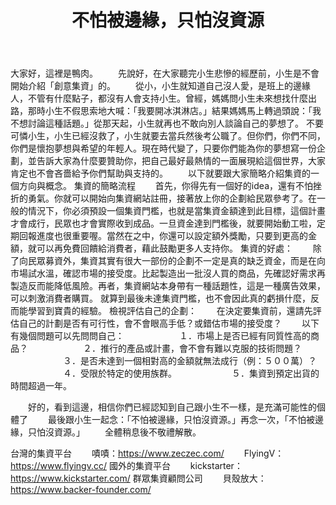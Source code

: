 ﻿---
layout: post
title: "不怕被邊緣，只怕沒資源"
img:
tag: [創意集資, 沒人愛你, 可是我愛你]
---

大家好，這裡是鴨肉。
　　先說好，在大家聽完小生悲慘的經歷前，小生是不會開始介紹「創意集資」的。
　　從小，小生就知道自己沒人愛，是班上的邊緣人，不管有什麼點子，都沒有人會支持小生。曾經，媽媽問小生未來想找什麼出路，那時小生不假思索地大喊：「我要開冰淇淋店。」結果媽媽馬上轉過頭說：「我不想討論這種話題。」從那天起，小生就再也不敢向別人談論自己的夢想了。
    不要可憐小生，小生已經沒救了，小生就要去當兵然後考公職了。但你們，你們不同，你們是懷抱夢想與希望的年輕人。現在時代變了，只要你們能為你的夢想寫一份企劃，並告訴大家為什麼要贊助你，把自己最好最熱情的一面展現給這個世界，大家肯定也不會吝嗇給予你們幫助與支持的。
　　以下就要跟大家簡略介紹集資的一個方向與概念。
集資的簡略流程
　　首先，你得先有一個好的idea，還有不怕挫折的勇氣。你就可以開始向集資網站註冊，接著放上你的企劃給民眾參考了。在一般的情況下，你必須預設一個集資門檻，也就是當集資金額達到此目標，這個計畫才會成行，民眾也才會實際收到成品。一旦資金達到門檻後，就要開始動工啦，定期回報進度也很重要喔。當然在之中，你還可以設定額外獎勵，只要到更高的金額，就可以再免費回饋給消費者，藉此鼓勵更多人支持你。
集資的好處：
　　除了向民眾募資外，集資其實有很大一部份的企劃不一定是真的缺乏資金，而是在向市場試水溫，確認市場的接受度。比起製造出一批沒人買的商品，先確認好需求再製造反而能降低風險。再者，集資網站本身帶有一種話題性，這是一種廣告效果，可以刺激消費者購買。
    就算到最後未達集資門檻，也不會因此真的虧損什麼，反而能學習到寶貴的經驗。
檢視評估自己的企劃：
　　在決定要集資前，還請先評估自己的計劃是否有可行性，會不會眼高手低？或錯估市場的接受度？
　　以下有幾個問題可以先問問自己：
　　　　　　１．市場上是否已經有同質性高的商品？
　　　　　　２．推行的產品或計畫，會不會有難以克服的技術問題？
　　　　　　３．是否未達到一個相對高的金額就無法成行（例：５００萬）？
　　　　　　４．受限於特定的使用族群。
　　　　　　５．集資到預定出貨的時間超過一年。

　　好的，看到這邊，相信你們已經認知到自己跟小生不一樣，是充滿可能性的個體了
　　最後跟小生一起念：「不怕被邊緣，只怕沒資源。」再念一次，「不怕被邊緣，只怕沒資源。」
　　全體稍息後不敬禮解散。

台灣的集資平台
　　嘖嘖：https://www.zeczec.com/
　　FlyingV：https://www.flyingv.cc/
國外的集資平台
　　kickstarter：https://www.kickstarter.com/
群眾集資顧問公司
　　貝殼放大：https://www.backer-founder.com/

